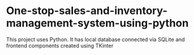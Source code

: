 # One-stop-sales-and-inventory-management-system-using-python
This project uses Python. It has local database connected via SQLite and frontend components created using TKinter
